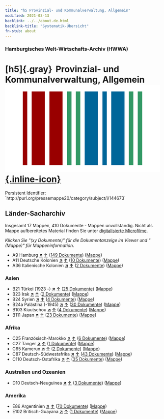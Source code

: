```yaml
---
title: "h5 Provinzial- und Kommunalverwaltung, Allgemein"
modified: 2021-03-13
backlink: ../../about.de.html
backlink-title: "Systematik-Übersicht"
fn-stub: about
---
```


### Hamburgisches Welt-Wirtschafts-Archiv (HWWA)

# [h5]{.gray}&#8201; Provinzial- und Kommunalverwaltung, Allgemein &#160; [![Wikidata](/images/Wikidata-logo.svg "Wikidata"){.inline-icon}](http://www.wikidata.org/entity/Q99427892)

<div class="hint">Persistent Identifier: `http://purl.org/pressemappe20/category/subject/i/144673`</div>







## Länder-Sacharchiv




Insgesamt 17 Mappen, 410 Dokumente - Mappen unvollständig.
Nicht als Mappe aufbereitetes Material finden Sie unter [digitalisierte Microfilme](/film/h1_sh.de.html).

_Klicken Sie "(xy Dokumente)" für die Dokumentanzeige im Viewer und "(Mappe)" für Mappeninformation._



- A9 Hamburg [**&nearr;**](../../../geo/i/140905/about.de.html "Hamburg (alle Mappen)") [**&uarr;**](../../../geo/about.de.html#A9 "Ländersystematik") (<a href="https://pm20.zbw.eu/iiifview/folder/sh/140905,144673" title="über: Hamburg : Provinzial- und Kommunalverwaltung, Allgemein" target="_blank">149 Dokumente</a>) ([Mappe](../../../../folder/sh/1409xx/140905/1446xx/144673/about.de.html))
- A11 Deutsche Kolonien [**&nearr;**](../../../geo/i/140960/about.de.html "Deutsche Kolonien (alle Mappen)") [**&uarr;**](../../../geo/about.de.html#A11 "Ländersystematik") (<a href="https://pm20.zbw.eu/iiifview/folder/sh/140960,144673" title="über: Deutsche Kolonien : Provinzial- und Kommunalverwaltung, Allgemein" target="_blank">10 Dokumente</a>) ([Mappe](../../../../folder/sh/1409xx/140960/1446xx/144673/about.de.html))
- A36 Italienische Kolonien [**&nearr;**](../../../geo/i/141012/about.de.html "Italienische Kolonien (alle Mappen)") [**&uarr;**](../../../geo/about.de.html#A36 "Ländersystematik") (<a href="https://pm20.zbw.eu/iiifview/folder/sh/141012,144673" title="über: Italienische Kolonien : Provinzial- und Kommunalverwaltung, Allgemein" target="_blank">2 Dokumente</a>) ([Mappe](../../../../folder/sh/1410xx/141012/1446xx/144673/about.de.html))

### Asien

- B21 Türkei (1923 -) [**&nearr;**](../../../geo/i/141111/about.de.html "Türkei (1923 -) (alle Mappen)") [**&uarr;**](../../../geo/about.de.html#B21 "Ländersystematik") (<a href="https://pm20.zbw.eu/iiifview/folder/sh/141111,144673" title="über: Türkei (1923 -) : Provinzial- und Kommunalverwaltung, Allgemein" target="_blank">25 Dokumente</a>) ([Mappe](../../../../folder/sh/1411xx/141111/1446xx/144673/about.de.html))
- B23 Irak [**&nearr;**](../../../geo/i/141113/about.de.html "Irak (alle Mappen)") [**&uarr;**](../../../geo/about.de.html#B23 "Ländersystematik") (<a href="https://pm20.zbw.eu/iiifview/folder/sh/141113,144673" title="über: Irak : Provinzial- und Kommunalverwaltung, Allgemein" target="_blank">2 Dokumente</a>) ([Mappe](../../../../folder/sh/1411xx/141113/1446xx/144673/about.de.html))
- B24 Syrien [**&nearr;**](../../../geo/i/141114/about.de.html "Syrien (alle Mappen)") [**&uarr;**](../../../geo/about.de.html#B24 "Ländersystematik") (<a href="https://pm20.zbw.eu/iiifview/folder/sh/141114,144673" title="über: Syrien : Provinzial- und Kommunalverwaltung, Allgemein" target="_blank">4 Dokumente</a>) ([Mappe](../../../../folder/sh/1411xx/141114/1446xx/144673/about.de.html))
- B24a Palästina (-1945) [**&nearr;**](../../../geo/i/141115/about.de.html "Palästina (-1945) (alle Mappen)") [**&uarr;**](../../../geo/about.de.html#B24a "Ländersystematik") (<a href="https://pm20.zbw.eu/iiifview/folder/sh/141115,144673" title="über: Palästina (-1945) : Provinzial- und Kommunalverwaltung, Allgemein" target="_blank">30 Dokumente</a>) ([Mappe](../../../../folder/sh/1411xx/141115/1446xx/144673/about.de.html))
- B103 Kiautschou [**&nearr;**](../../../geo/i/126163/about.de.html "Kiautschou (alle Mappen)") [**&uarr;**](../../../geo/about.de.html#B103 "Ländersystematik") (<a href="https://pm20.zbw.eu/iiifview/folder/sh/126163,144673" title="über: Kiautschou : Provinzial- und Kommunalverwaltung, Allgemein" target="_blank">4 Dokumente</a>) ([Mappe](../../../../folder/sh/1261xx/126163/1446xx/144673/about.de.html))
- B111 Japan [**&nearr;**](../../../geo/i/141272/about.de.html "Japan (alle Mappen)") [**&uarr;**](../../../geo/about.de.html#B111 "Ländersystematik") (<a href="https://pm20.zbw.eu/iiifview/folder/sh/141272,144673" title="über: Japan : Provinzial- und Kommunalverwaltung, Allgemein" target="_blank">23 Dokumente</a>) ([Mappe](../../../../folder/sh/1412xx/141272/1446xx/144673/about.de.html))

### Afrika

- C25 Französisch-Marokko [**&nearr;**](../../../geo/i/141358/about.de.html "Französisch-Marokko (alle Mappen)") [**&uarr;**](../../../geo/about.de.html#C25 "Ländersystematik") (<a href="https://pm20.zbw.eu/iiifview/folder/sh/141358,144673" title="über: Französisch-Marokko : Provinzial- und Kommunalverwaltung, Allgemein" target="_blank">6 Dokumente</a>) ([Mappe](../../../../folder/sh/1413xx/141358/1446xx/144673/about.de.html))
- C27 Tanger [**&nearr;**](../../../geo/i/141360/about.de.html "Tanger (alle Mappen)") [**&uarr;**](../../../geo/about.de.html#C27 "Ländersystematik") (<a href="https://pm20.zbw.eu/iiifview/folder/sh/141360,144673" title="über: Tanger : Provinzial- und Kommunalverwaltung, Allgemein" target="_blank">1 Dokumente</a>) ([Mappe](../../../../folder/sh/1413xx/141360/1446xx/144673/about.de.html))
- C65 Kamerun [**&nearr;**](../../../geo/i/141410/about.de.html "Kamerun (alle Mappen)") [**&uarr;**](../../../geo/about.de.html#C65 "Ländersystematik") (<a href="https://pm20.zbw.eu/iiifview/folder/sh/141410,144673" title="über: Kamerun : Provinzial- und Kommunalverwaltung, Allgemein" target="_blank">2 Dokumente</a>) ([Mappe](../../../../folder/sh/1414xx/141410/1446xx/144673/about.de.html))
- C87 Deutsch-Südwestafrika [**&nearr;**](../../../geo/i/141450/about.de.html "Deutsch-Südwestafrika (alle Mappen)") [**&uarr;**](../../../geo/about.de.html#C87 "Ländersystematik") (<a href="https://pm20.zbw.eu/iiifview/folder/sh/141450,144673" title="über: Deutsch-Südwestafrika : Provinzial- und Kommunalverwaltung, Allgemein" target="_blank">43 Dokumente</a>) ([Mappe](../../../../folder/sh/1414xx/141450/1446xx/144673/about.de.html))
- C110 Deutsch-Ostafrika [**&nearr;**](../../../geo/i/141471/about.de.html "Deutsch-Ostafrika (alle Mappen)") [**&uarr;**](../../../geo/about.de.html#C110 "Ländersystematik") (<a href="https://pm20.zbw.eu/iiifview/folder/sh/141471,144673" title="über: Deutsch-Ostafrika : Provinzial- und Kommunalverwaltung, Allgemein" target="_blank">35 Dokumente</a>) ([Mappe](../../../../folder/sh/1414xx/141471/1446xx/144673/about.de.html))

### Australien und Ozeanien

- D10 Deutsch-Neuguinea [**&nearr;**](../../../geo/i/141601/about.de.html "Deutsch-Neuguinea (alle Mappen)") [**&uarr;**](../../../geo/about.de.html#D10 "Ländersystematik") (<a href="https://pm20.zbw.eu/iiifview/folder/sh/141601,144673" title="über: Deutsch-Neuguinea : Provinzial- und Kommunalverwaltung, Allgemein" target="_blank">3 Dokumente</a>) ([Mappe](../../../../folder/sh/1416xx/141601/1446xx/144673/about.de.html))

### Amerika

- E86 Argentinien [**&nearr;**](../../../geo/i/141692/about.de.html "Argentinien (alle Mappen)") [**&uarr;**](../../../geo/about.de.html#E86 "Ländersystematik") (<a href="https://pm20.zbw.eu/iiifview/folder/sh/141692,144673" title="über: Argentinien : Provinzial- und Kommunalverwaltung, Allgemein" target="_blank">70 Dokumente</a>) ([Mappe](../../../../folder/sh/1416xx/141692/1446xx/144673/about.de.html))
- E102 Britisch-Guayana [**&nearr;**](../../../geo/i/141700/about.de.html "Britisch-Guayana (alle Mappen)") [**&uarr;**](../../../geo/about.de.html#E102 "Ländersystematik") (<a href="https://pm20.zbw.eu/iiifview/folder/sh/141700,144673" title="über: Britisch-Guayana : Provinzial- und Kommunalverwaltung, Allgemein" target="_blank">1 Dokumente</a>) ([Mappe](../../../../folder/sh/1417xx/141700/1446xx/144673/about.de.html))








